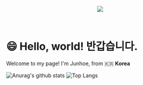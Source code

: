  
<p align='center'>
    <img src="https://capsule-render.vercel.app/api?type=waving&color=auto&height=400&section=header&text=Hello,%20World!&fontSize=90&animation=twinkling&fontAlignY=38&desc=안녕하세요!%20프론트엔드%20개발자%20김준회입니다!&descAlignY=53&descAlign=58"/>
</p>
<br/>

# 😄 Hello, world! 반갑습니다.

Welcome to my page!
I'm Junhoe, from 🇰🇷 **Korea**

![Anurag's github stats](https://github-readme-stats.vercel.app/api?username=KimJunhoe153&&height=400show_icons=true&theme=tokyonight)
![Top Langs](https://github-readme-stats.vercel.app/api/top-langs/?username=KimJunhoe153&&height=200layout=compact&theme=tokyonight)
